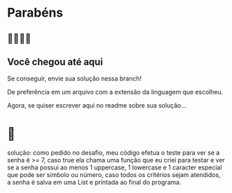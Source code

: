 # Parabéns

## 👏👏👏👊

## Você chegou até aqui

Se conseguir, envie sua solução nessa branch!

De preferência em um arquivo com a extensão da linguagem que escolheu.

Agora, se quiser escrever aqui no readme sobre sua solução... 

# 🤯

solução: como pedido no desafio, meu código efetua o teste para ver se a senha é >= 7, caso true
ela chama uma função que eu criei para testar e ver se a senha possui ao menos 1 uppercase, 1 lowercase e 1 caracter especial que pode ser simbolo ou número, caso todos os critérios sejam atendidos, a senha é salva em uma List e printada ao final do programa.

